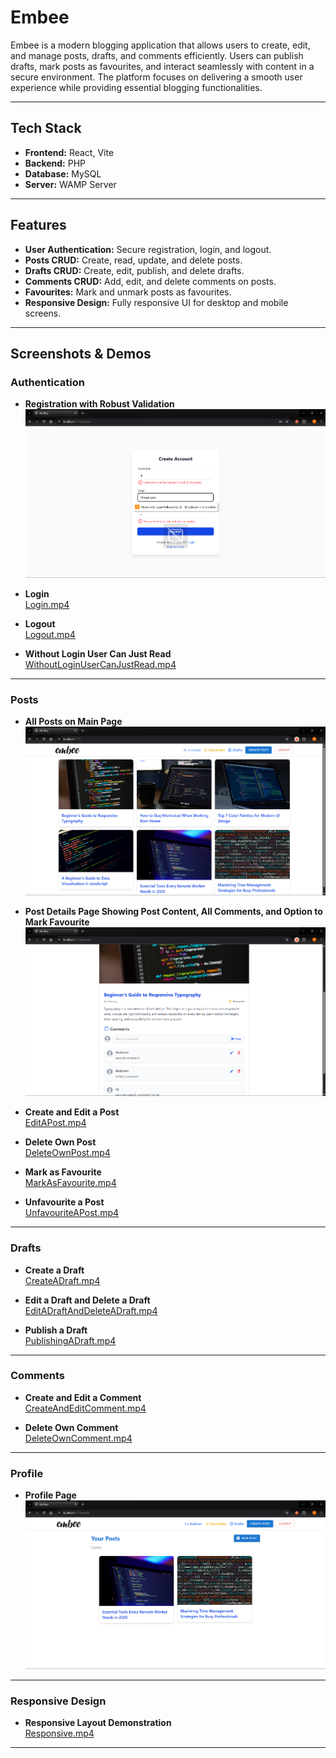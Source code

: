 # Embee

Embee is a modern blogging application that allows users to create, edit, and manage posts, drafts, and comments efficiently. Users can publish drafts, mark posts as favourites, and interact seamlessly with content in a secure environment. The platform focuses on delivering a smooth user experience while providing essential blogging functionalities.

---

## Tech Stack

- **Frontend:** React, Vite  
- **Backend:** PHP  
- **Database:** MySQL  
- **Server:** WAMP Server

---

## Features

- **User Authentication:** Secure registration, login, and logout.  
- **Posts CRUD:** Create, read, update, and delete posts.  
- **Drafts CRUD:** Create, edit, publish, and delete drafts.  
- **Comments CRUD:** Add, edit, and delete comments on posts.  
- **Favourites:** Mark and unmark posts as favourites.  
- **Responsive Design:** Fully responsive UI for desktop and mobile screens.

---

## Screenshots & Demos

### Authentication

- **Registration with Robust Validation**  
  ![RegistrationWithRobustValidation](screenshots/RegistrationWithRobustValidation.png)  

- **Login**  
  [Login.mp4](screenshots/Login.gif)  

- **Logout**  
  [Logout.mp4](screenshots/Logout.mp4)  

- **Without Login User Can Just Read**  
  [WithoutLoginUserCanJustRead.mp4](screenshots/WithoutLoginUserCanJustRead.mp4)  

---

### Posts

- **All Posts on Main Page**  
  ![AllPostsOnMainPage](screenshots/AllPostsOnMainPage.png)  

- **Post Details Page Showing Post Content, All Comments, and Option to Mark Favourite**  
  ![PostDetailsPageShowingPostContentAllCommentsAndOptionToMarkFavourite](screenshots/PostDetailsPageShowingPostContentAllCommentsAndOptionToMarkFavourite.png)  

- **Create and Edit a Post**  
  [EditAPost.mp4](screenshots/EditAPost.mp4)  

- **Delete Own Post**  
  [DeleteOwnPost.mp4](screenshots/DeleteOwnPost.mp4)  

- **Mark as Favourite**  
  [MarkAsFavourite.mp4](screenshots/MarkAsFavourite.mp4)  

- **Unfavourite a Post**  
  [UnfavouriteAPost.mp4](screenshots/UnfavouriteAPost.mp4)  

---

### Drafts

- **Create a Draft**  
  [CreateADraft.mp4](screenshots/CreateADraft.mp4)  

- **Edit a Draft and Delete a Draft**  
  [EditADraftAndDeleteADraft.mp4](screenshots/EditADraftAndDeleteADraft.mp4)  

- **Publish a Draft**  
  [PublishingADraft.mp4](screenshots/PublishingADraft.mp4)  

---

### Comments

- **Create and Edit a Comment**  
  [CreateAndEditComment.mp4](screenshots/CreateAndEditComment.mp4)  

- **Delete Own Comment**  
  [DeleteOwnComment.mp4](screenshots/DeleteOwnComment.mp4)  

---

### Profile

- **Profile Page**  
  ![ProfilePage](screenshots/ProfilePage.png)  

---

### Responsive Design

- **Responsive Layout Demonstration**  
  [Responsive.mp4](screenshots/Responsive.mp4)  

---

